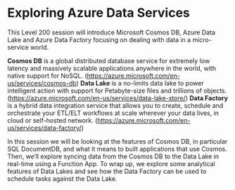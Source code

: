 # Exploring Azure Data Services

This Level 200 session will introduce Microsoft Cosmos DB, Azure Data Lake and Azure Data Factory focusing on dealing with data in a micro-service world.
 
**Cosmos DB** is a global distributed database service for extremely low latency and massively scalable applications anywhere in the world, with native support for NoSQL. (https://azure.microsoft.com/en-us/services/cosmos-db)
**Data Lake** is a no-limits data lake to power intelligent action with support for Petabyte-size files and trillions of objects. (https://azure.microsoft.com/en-us/services/data-lake-store/)
**Data Factory** is a hybrid data integration service that allows you to create, schedule and orchestrate your ETL/ELT workflows at scale wherever your data lives, in cloud or self-hosted network. (https://azure.microsoft.com/en-us/services/data-factory/)

In this session we will be looking at the features of Cosmos DB, in particular SQL DocumentDB, and what it means to built applications that use Cosmos. Then, we’ll explore syncing data from the Cosmos DB to the Data Lake in real-time using a Function App. To wrap up, we explore some analytical features of Data Lakes and see how the Data Factory can be used to schedule tasks against the Data Lake.
